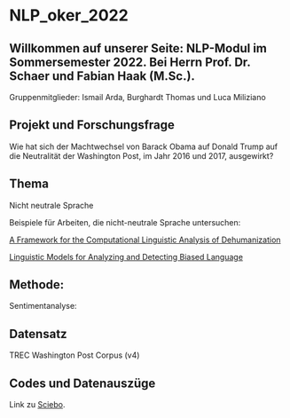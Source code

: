 # NLP_oker_2022
## Willkommen auf unserer Seite: NLP-Modul im Sommersemester 2022. Bei Herrn Prof. Dr. Schaer und Fabian Haak (M.Sc.).

Gruppenmitglieder: Ismail Arda, Burghardt Thomas und Luca Miliziano

## Projekt und Forschungsfrage

Wie hat sich der Machtwechsel von Barack Obama auf Donald Trump auf die Neutralität der Washington Post, im Jahr 2016 und 2017, ausgewirkt?

## Thema

Nicht neutrale Sprache

Beispiele für Arbeiten, die nicht-neutrale Sprache untersuchen:

[A Framework for the Computational Linguistic Analysis of Dehumanization](https://pubmed.ncbi.nlm.nih.gov/33733172/)

[Linguistic Models for Analyzing and Detecting Biased Language](https://aclanthology.org/P13-1162.pdf)

## Methode:

Sentimentanalyse:

## Datensatz

TREC Washington Post Corpus (v4)

## Codes und Datenauszüge

Link zu [Sciebo](https://th-koeln.sciebo.de/apps/files/?dir=/NLP&fileid=676069869).


